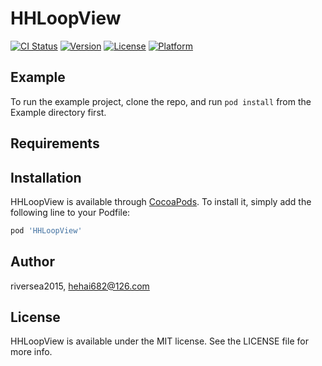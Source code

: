 # HHLoopView

[![CI Status](https://img.shields.io/travis/riversea2015/HHLoopView.svg?style=flat)](https://travis-ci.org/riversea2015/HHLoopView)
[![Version](https://img.shields.io/cocoapods/v/HHLoopView.svg?style=flat)](https://cocoapods.org/pods/HHLoopView)
[![License](https://img.shields.io/cocoapods/l/HHLoopView.svg?style=flat)](https://cocoapods.org/pods/HHLoopView)
[![Platform](https://img.shields.io/cocoapods/p/HHLoopView.svg?style=flat)](https://cocoapods.org/pods/HHLoopView)

## Example

To run the example project, clone the repo, and run `pod install` from the Example directory first.

## Requirements

## Installation

HHLoopView is available through [CocoaPods](https://cocoapods.org). To install
it, simply add the following line to your Podfile:

```ruby
pod 'HHLoopView'
```

## Author

riversea2015, hehai682@126.com

## License

HHLoopView is available under the MIT license. See the LICENSE file for more info.
